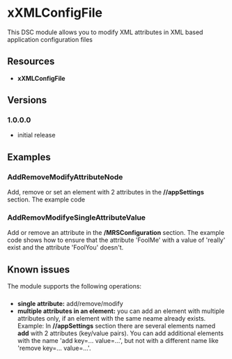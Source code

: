 # xXMLConfigFile
This DSC module allows you to modify XML attributes in XML based application configuration files
## Resources

* **xXMLConfigFile**

## Versions
### 1.0.0.0
* initial release

## Examples
### AddRemoveModifyAttributeNode
Add, remove or set an element with 2 attributes in the **//appSettings** section. The example code 
### AddRemovModifyeSingleAttributeValue
Add or remove an attribute in the **/MRSConfiguration** section. The example code shows how to ensure that the attribute 'FoolMe' with a value of 'really' exist and the attribute 'FoolYou' doesn't.

## Known issues
The module supports the following operations:
### 
* **single attribute:** add/remove/modify
* **multiple attributes in an element:** you can add an element with multiple attributes only, if an element with the same neame already exists. Example: In **//appSettings** section there are several elements named **add** with 2 attributes (key/value pairs). You can add additional elements with the name 'add key=... value=...', but not with a different name like 'remove key=... value=...'.
